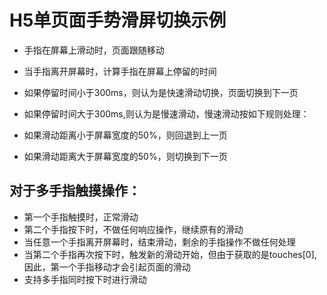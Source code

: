 # H5单页面手势滑屏切换示例

- 手指在屏幕上滑动时，页面跟随移动
- 当手指离开屏幕时，计算手指在屏幕上停留的时间
   
- 如果停留时间小于300ms，则认为是快速滑动切换，页面切换到下一页

- 如果停留时间大于300ms,则认为是慢速滑动，慢速滑动按如下规则处理：
- 如果滑动距离小于屏幕宽度的50%，则回退到上一页
- 如果滑动距离大于屏幕宽度的50%，则切换到下一页 

## 对于多手指触摸操作：  
- 第一个手指触摸时，正常滑动  
- 第二个手指按下时，不做任何响应操作，继续原有的滑动  
- 当任意一个手指离开屏幕时，结束滑动，剩余的手指操作不做任何处理  
- 当第二个手指再次按下时，触发新的滑动开始，但由于获取的是touches[0],因此，第一个手指移动才会引起页面的滑动  
- 支持多手指同时按下时进行滑动
 
